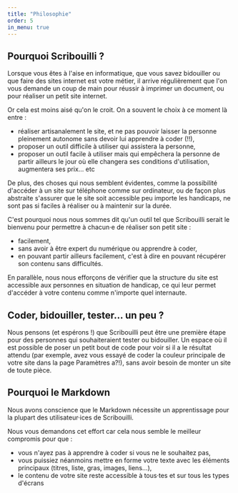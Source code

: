 ```yaml
---
title: "Philosophie"
order: 5
in_menu: true
---
```


## Pourquoi Scribouilli ?

Lorsque vous êtes à l'aise en informatique, que vous savez bidouiller ou que faire des sites internet est votre métier, il arrive régulièrement que l'on vous demande un coup de main pour réussir à imprimer un document, ou pour réaliser un petit site internet.

Or cela est moins aisé qu'on le croit. On a souvent le choix à ce moment là entre :
- réaliser artisanalement le site, et ne pas pouvoir laisser la personne pleinement autonome sans devoir lui apprendre à coder (!!),
- proposer un outil difficile à utiliser qui assistera la personne,
- proposer un outil facile à utiliser mais qui empêchera la personne de partir ailleurs le jour où elle changera ses conditions d'utilisation, augmentera ses prix… etc

De plus, des choses qui nous semblent évidentes, comme la possibilité d'accéder à un site sur téléphone comme sur ordinateur, ou de façon plus abstraite s'assurer que le site soit accessible peu importe les handicaps, ne sont pas si faciles à réaliser ou à maintenir sur la durée.

C'est pourquoi nous nous sommes dit qu'un outil tel que Scribouilli serait le bienvenu pour permettre à chacun·e de réaliser son petit site :
- facilement,
- sans avoir à être expert du numérique ou apprendre à coder,
- en pouvant partir ailleurs facilement, c'est à dire en pouvant récupérer son contenu sans difficultés.

En parallèle, nous nous efforçons de vérifier que la structure du site est accessible aux personnes en situation de handicap, ce qui leur permet d'accéder à votre contenu comme n'importe quel internaute.

## Coder, bidouiller, tester… un peu ?

Nous pensons (et espérons !) que Scribouilli peut être une première étape pour des personnes qui souhaiteraient tester ou bidouiller. Un espace où il est possible de poser un petit bout de code pour voir si il a le résultat attendu (par exemple, avez vous essayé de coder la couleur principale de votre site dans la page Paramètres a?!), sans avoir besoin de monter un site de toute pièce.

## Pourquoi le Markdown

Nous avons conscience que le Markdown nécessite un apprentissage pour la plupart des utilisateur·ices de Scribouilli.

Nous vous demandons cet effort car cela nous semble le meilleur compromis pour que : 
- vous n'ayez pas à apprendre à coder si vous ne le souhaitez pas,
- vous puissiez néanmoins mettre en forme votre texte avec les éléments principaux (titres, liste, gras, images, liens…),
- le contenu de votre site reste accessible à tous·tes et sur tous les types d'écrans

 
